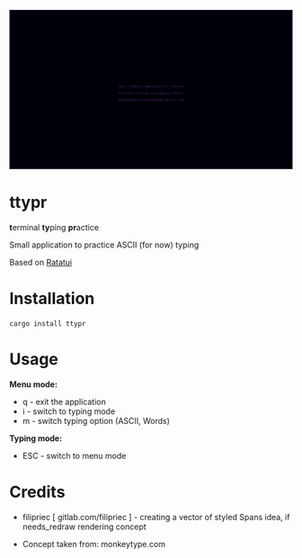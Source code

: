 ![](app-preview.gif)

# ttypr

**t**erminal **ty**ping **pr**actice

Small application to practice ASCII (for now) typing

Based on [Ratatui][Repo]

# Installation

```shell
cargo install ttypr
```

# Usage

**Menu mode:**

- q - exit the application
- i - switch to typing mode
- m - switch typing option (ASCII, Words)

**Typing mode:**

- ESC - switch to menu mode

# Credits

- filipriec [ gitlab.com/filipriec ] - creating a vector of styled Spans idea, if needs_redraw rendering concept

- Concept taken from: monkeytype.com

[Repo]: https://github.com/ratatui/ratatui
